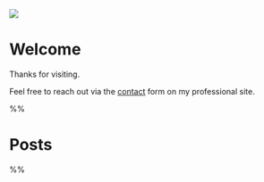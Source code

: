 <img src="https://raw.githubusercontent.com/harttraveller/rokosphoenix/main/asset/head/home.jpg" class="header-image">

# Welcome

Thanks for visiting. 


Feel free to reach out via the [contact](https://www.harttraveller.com) form on my professional site.

%%
# Posts

%%